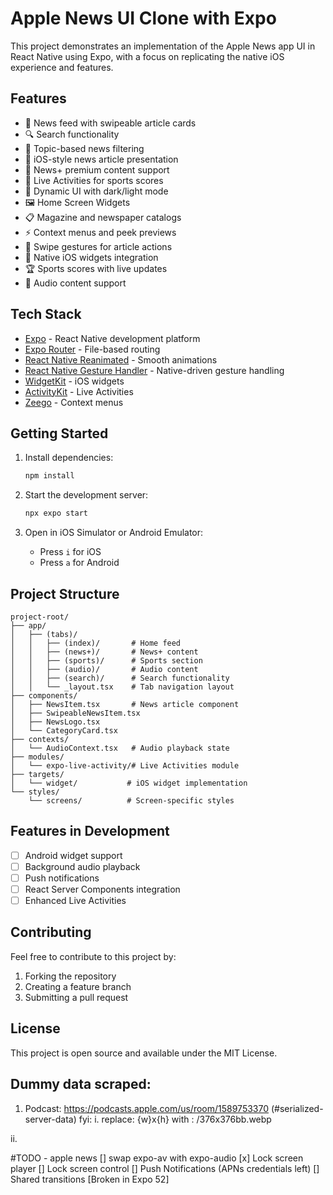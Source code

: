 # Apple News UI Clone with Expo

This project demonstrates an implementation of the Apple News app UI in React Native using Expo, with a focus on replicating the native iOS experience and features.

## Features

- 📰 News feed with swipeable article cards
- 🔍 Search functionality
- 🎯 Topic-based news filtering
- 📱 iOS-style news article presentation
- 🌟 News+ premium content support
- 💫 Live Activities for sports scores
- 🎨 Dynamic UI with dark/light mode
- 🖼️ Home Screen Widgets
- 📋 Magazine and newspaper catalogs
- ⚡ Context menus and peek previews
- 🔄 Swipe gestures for article actions
- 📱 Native iOS widgets integration
- 🏆 Sports scores with live updates
- 🎵 Audio content support

## Tech Stack

- [Expo](https://expo.dev) - React Native development platform
- [Expo Router](https://docs.expo.dev/router/introduction) - File-based routing
- [React Native Reanimated](https://docs.swmansion.com/react-native-reanimated/) - Smooth animations
- [React Native Gesture Handler](https://docs.swmansion.com/react-native-gesture-handler/) - Native-driven gesture handling
- [WidgetKit](https://developer.apple.com/documentation/widgetkit) - iOS widgets
- [ActivityKit](https://developer.apple.com/documentation/activitykit) - Live Activities
- [Zeego](https://zeego.dev/) - Context menus

## Getting Started

1. Install dependencies:

   ```bash
   npm install
   ```

2. Start the development server:

   ```bash
   npx expo start
   ```

3. Open in iOS Simulator or Android Emulator:
   - Press `i` for iOS
   - Press `a` for Android

## Project Structure

```
project-root/
├── app/
│   ├── (tabs)/
│   │   ├── (index)/       # Home feed
│   │   ├── (news+)/       # News+ content
│   │   ├── (sports)/      # Sports section
│   │   ├── (audio)/       # Audio content
│   │   ├── (search)/      # Search functionality
│   │   └── _layout.tsx    # Tab navigation layout
├── components/
│   ├── NewsItem.tsx       # News article component
│   ├── SwipeableNewsItem.tsx
│   ├── NewsLogo.tsx
│   └── CategoryCard.tsx
├── contexts/
│   └── AudioContext.tsx   # Audio playback state
├── modules/
│   └── expo-live-activity/# Live Activities module
├── targets/
│   └── widget/           # iOS widget implementation
└── styles/
    └── screens/          # Screen-specific styles
```

## Features in Development

- [ ] Android widget support
- [ ] Background audio playback
- [ ] Push notifications
- [ ] React Server Components integration
- [ ] Enhanced Live Activities

## Contributing

Feel free to contribute to this project by:

1. Forking the repository
2. Creating a feature branch
3. Submitting a pull request

## License

This project is open source and available under the MIT License.


## Dummy data scraped:
1. Podcast: https://podcasts.apple.com/us/room/1589753370 (#serialized-server-data)
fyi: 
i. replace: {w}x{h}
with : /376x376bb.webp

ii.



#TODO - apple news
[] swap expo-av with expo-audio
[x] Lock screen player
[] Lock screen control
[] Push Notifications (APNs credentials left)
[] Shared transitions [Broken in Expo 52]